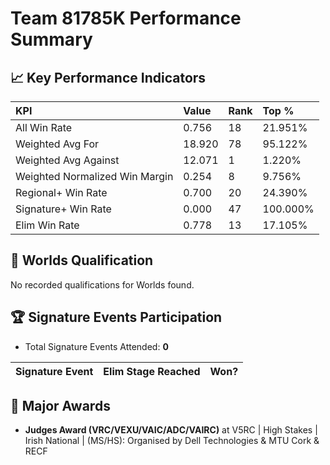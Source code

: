 # Team 81785K Performance Summary

## 📈 Key Performance Indicators
| KPI | Value | Rank | Top % |
|:---|:-----|:----|:------|
| All Win Rate | 0.756 | 18 | 21.951% |
| Weighted Avg For | 18.920 | 78 | 95.122% |
| Weighted Avg Against | 12.071 | 1 | 1.220% |
| Weighted Normalized Win Margin | 0.254 | 8 | 9.756% |
| Regional+ Win Rate | 0.700 | 20 | 24.390% |
| Signature+ Win Rate | 0.000 | 47 | 100.000% |
| Elim Win Rate | 0.778 | 13 | 17.105% |


## 🎯 Worlds Qualification
No recorded qualifications for Worlds found.

## 🏆 Signature Events Participation
- Total Signature Events Attended: **0**

| Signature Event | Elim Stage Reached | Won? |
|:----------------|:-------------------|:----|


## 🥇 Major Awards
- **Judges Award (VRC/VEXU/VAIC/ADC/VAIRC)** at V5RC | High Stakes | Irish National | (MS/HS): Organised by Dell Technologies & MTU Cork & RECF

